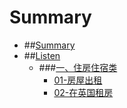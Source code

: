 # Summary

* ##[Summary](README.md)
* ##[Listen](Listen/README.md)
  * ###[一、住房住宿类](Listen/Chapter-01/README.md)
    * [01-房屋出租](Listen/Chapter-01/01-房屋出租.md)
    * [02-在英国租房](Listen/Chapter-01/02-在英国租房.md)